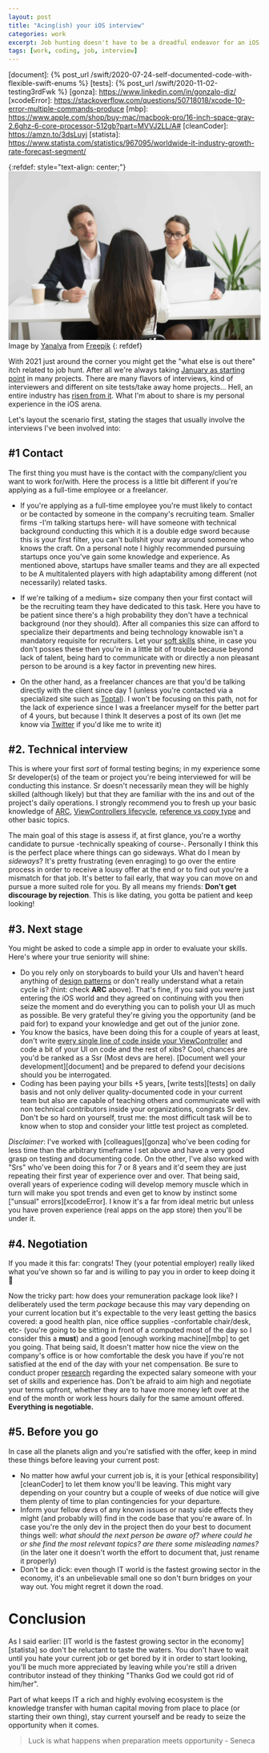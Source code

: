 ```yaml
---
layout: post
title: "Acing(ish) your iOS interview"
categories: work
excerpt: Job hunting doesn't have to be a dreadful endeavor for an iOS developer. Let me show you what I mean
tags: [work, coding, job, interview]
---
```


[resolutions]: https://www.nytimes.com/guides/smarterliving/resolution-ideas
[research]: https://www.glassdoor.com/index.htm
[referralLink]: https://www.freepik.com/free-photo/headhunters-interviewing-female-job-candidate_3952566.htm
[referralAutor]: https://www.freepik.com/yanalya
[softSkills]: https://www.thebalancecareers.com/list-of-soft-skills-2063770
[toptal]: https://www.toptal.com
[twitter_username]: http://twitter.com/chirino89m
[crackingTweet]: https://twitter.com/Chirino89M/status/1325781407029923844
[massiveVC]: https://engineering.etermax.com/dealing-with-massive-view-models-using-mvvm-on-ios-74b2697557ce
[arc]: https://docs.swift.org/swift-book/LanguageGuide/AutomaticReferenceCounting.html
[lifecycle]: https://developer.apple.com/library/archive/referencelibrary/GettingStarted/DevelopiOSAppsSwift/WorkWithViewControllers.html
[valueType]: https://developer.apple.com/swift/blog/?id=10
[gamma]: https://amzn.to/3samWy8
[document]: {% post_url /swift/2020-07-24-self-documented-code-with-flexible-swift-enums %}
[tests]: {% post_url /swift/2020-11-02-testing3rdFwk %}
[gonza]: https://www.linkedin.com/in/gonzalo-diz/
[xcodeError]: https://stackoverflow.com/questions/50718018/xcode-10-error-multiple-commands-produce
[mbp]: https://www.apple.com/shop/buy-mac/macbook-pro/16-inch-space-gray-2.6ghz-6-core-processor-512gb?part=MVVJ2LL/A#
[cleanCoder]: https://amzn.to/3dsLuyj
[statista]: https://www.statista.com/statistics/967095/worldwide-it-industry-growth-rate-forecast-segment/

{:refdef: style="text-align: center;"}
![compass](/assets/posts/6_interviewing/cover.jpg)
Image by [Yanalya][referralAutor] from [Freepik][referralLink]
{: refdef}

With 2021 just around the corner you might get the "what else is out there" itch related to job hunt. After all we're always taking [January as starting point][resolutions] in many projects. There are many flavors of interviews, kind of interviewers and different on site tests/take away home projects... Hell, an entire industry has [risen from it][crackingTweet]. What I'm about to share is my personal experience in the iOS arena.

Let's layout the scenario first, stating the stages that usually involve the interviews I've been involved into:

## #1 Contact 

The first thing you must have is the contact with the company/client you want to work for/with. Here the process is a little bit different if you're applying as a full-time employee or a freelancer.

- If you're applying as a full-time employee you're must likely to contact or be contacted by someone in the company's recruiting team. Smaller firms -I'm talking startups here- will have someone with technical background conducting this which it is a double edge sword because this is your first filter, you can't bullshit your way around someone who knows the craft. On a personal note I highly recommended pursuing startups once you've gain some knowledge and experience. As mentioned above, startups have smaller teams and they are all expected to be A multitalented players with high adaptability among different (not necessarily) related tasks.

- If we're talking of a medium+ size company then your first contact will be the recruiting team they have dedicated to this task. Here you have to be patient since there's a high probability they don't have a technical background (nor they should). After all companies this size can afford to specialize their departments and being technology knowable isn't a mandatory requisite for recruiters. Let your [soft skills][softSkills] shine, in case you don't posses these then you're in a little bit of trouble because beyond lack of talent, being hard to communicate with or directly a non pleasant person to be around is a key factor in preventing new hires.

- On the other hand, as a freelancer chances are that you'd be talking directly with the client since day 1 (unless you're contacted via a specialized site such as [Toptal][toptal]). I won't be focusing on this path, not for the lack of experience since I was a freelancer myself for the better part of 4 yours, but because I think It deserves a post of its own (let me know via [Twitter][twitter_username] if you'd like me to write it)

## #2. Technical interview

This is where your first _sort_ of formal testing begins; in my experience some Sr developer(s) of the team or project you're being interviewed for will be conducting this instance. Sr doesn't necessarily mean they will be highly skilled (although likely) but that they are familiar with the ins and out of the project's daily operations. I strongly recommend you to fresh up your basic knowledge of [ARC][arc], [ViewControllers lifecycle][lifecycle], [reference vs copy type][valueType] and other basic topics.

The main goal of this stage is assess if, at first glance, you're a worthy candidate to pursue -technically speaking of course-. Personally I think this is the perfect place where things can go sideways. What do I mean by _sideways_? It's pretty frustrating (even enraging) to go over the entire process in order to receive a lousy offer at the end or to find out you're a mismatch for that job. It's better to fail early, that way you can move on and pursue a more suited role for you. By all means my friends: **Don't get discourage by rejection**. This is like dating, you gotta be patient and keep looking!

## #3. Next stage 

You might be asked to code a simple app in order to evaluate your skills. Here's where your true seniority will shine: 

- Do you rely only on storyboards to build your UIs and haven't heard anything of [design patterns][gamma] or don't really understand what a retain cycle is? (hint: check **ARC** above). That's fine, if you said you were just entering the iOS world and they agreed on continuing with you then seize the moment and do everything you can to polish your UI as much as possible. Be very grateful they're giving you the opportunity (and be paid for) to expand your knowledge and get out of the junior zone.
- You know the basics, have been doing this for a couple of years at least, don't write [every single line of code inside your ViewController][massiveVC] and code a bit of your UI on code and the rest of xibs? Cool, chances are you'd be ranked as a Ssr (Most devs are here). [Document well your development][document] and be prepared to defend your decisions should you be interrogated.
- Coding has been paying your bills +5 years, [write tests][tests] on daily basis and not only deliver quality-documented code in your current team but also are capable of teaching others and communicate well with non technical contributors inside your organizations, congrats Sr dev. Don't be so hard on yourself, trust me: the most difficult task will be to know when to stop and consider your little test project as completed. 

*Disclaimer*: I've worked with [colleagues][gonza] who've been coding for less time than the arbitrary timeframe I set above and have a very good grasp on testing and documenting code. On the other, I've also worked with "Srs" who've been doing this for 7 or 8 years and it'd seem they are just repeating their first year of experience over and over. That being said, overall years of experience coding will develop memory muscle which in turn will make you spot trends and even get to know by instinct some ["unsual" errors][xcodeError]. I know it's a far from ideal metric but unless you have proven experience (real apps on the app store) then you'll be under it.

## #4. Negotiation 

If you made it this far: congrats! They (your potential employer) really liked what you've shown so far and is willing to pay you in order to keep doing it 🥳

Now the tricky part: how does your remuneration package look like? I deliberately used the term *package* because this may vary depending on your current location but it's expectable to the very least getting the basics covered: a good health plan, nice office supplies -confortable chair/desk, etc- (you're going to be sitting in front of a computed most of the day so I consider this a **must**) and a good [enough working machine][mbp] to get you going. That being said, It doesn't matter how nice the view on the company's office is or how comfortable the desk you have if you're not satisfied at the end of the day with your net compensation. Be sure to conduct proper [research][research] regarding the expected salary someone with your set of skills and experience has. Don't be afraid to aim high and negotiate your terms upfront, whether they are to have more money left over at the end of the month or work less hours daily for the same amount offered. **Everything is negotiable.**  

## #5. Before you go

In case all the planets align and you're satisfied with the offer, keep in mind these things before leaving your current post:

- No matter how awful your current job is, it is your [ethical responsibility][cleanCoder] to let them know you'll be leaving. This might vary depending on your country but a couple of weeks of due notice will give them plenty of time to plan contingencies for your departure.
- Inform your fellow devs of any known issues or nasty side effects they might (and probably will) find in the code base that you're aware of. In case you're the only dev in the project then do your best to document things well: *what should the next person be aware of? where could he or she find the most relevant topics? are there some misleading names?* (in the later one it doesn't worth the effort to document that, just rename it properly)
- Don't be a dick: even though IT world is the fastest growing sector in the economy, it's an unbelievable small one so don't burn bridges on your way out. You might regret it down the road.

# Conclusion 

As I said earlier: [IT world is the fastest growing sector in the economy][statista] so don't be reluctant to taste the waters. You don't have to wait until you hate your current job or get bored by it in order to start looking, you'll be much more appreciated by leaving while you're still a driven contributor instead of they thinking "Thanks God we could got rid of him/her".

Part of what keeps IT a rich and highly evolving ecosystem is the knowledge transfer with human capital moving from place to place (or starting their own thing), stay current yourself and be ready to seize the opportunity when it comes.

> Luck is what happens when preparation meets opportunity - Seneca 
